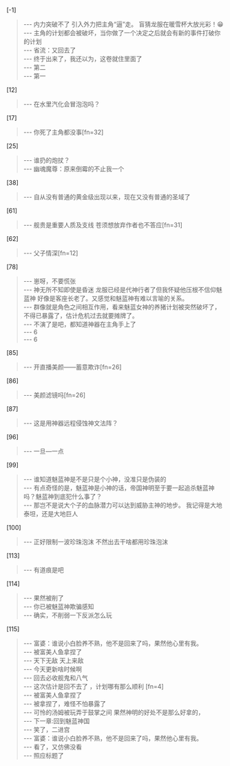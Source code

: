
[-1] 
>--- 内力突破不了 引入外力把主角“逼”走。  盲猜龙服在暖雪杯大放光彩！😁<br>
>--- 主角的计划都会被破坏，当你做了一个决定之后就会有新的事件打破你的计划<br>
>--- 省流：又回去了<br>
>--- 终于出来了，我还以为，这卷就住里面了<br>
>--- 第二<br>
>--- 第一<br>

[12] 
>--- 在水里汽化会冒泡泡吗？<br>

[17] 
>--- 你死了主角都没事[fn=32]<br>

[25] 
>--- 谁扔的炮扙？<br>
>--- 幽魂魔尊：原来倒霉的不止我一个<br>

[38] 
>--- 自从没有普通的黄金级出现以来，现在又没有普通的圣域了<br>

[61] 
>--- 舰贵是重要人质及支线 苍须想放弃作者也不答应[fn=31]<br>

[62] 
>--- 父子情深[fn=12]<br>

[78] 
>--- 崽呀，不要慌张<br>
>--- 神无所不知即使是昏迷 龙服已经是代神行者了但我怀疑他压根不信仰魅蓝神 好像是客座长老了。又感觉和魅蓝神有难以言喻的关系。<br>
>--- 群像就是角色之间相互作用，看来魅蓝女神的养猪计划被突然破坏了，不得已暴露了，估计危机过去就要摊牌了。<br>
>--- 不演了是吧，都知道神器在主角手上了<br>
>--- 6<br>
>--- 6<br>

[85] 
>--- 开直播美颜——蓄意欺诈[fn=26]<br>

[86] 
>--- 美颜滤镜吗[fn=26]<br>

[87] 
>--- 这是用神器远程侵蚀神文法阵？<br>

[96] 
>--- 一旦—一点<br>

[99] 
>--- 谁知道魅蓝神是不是只是个小神，没准只是伪装的<br>
>--- 有点奇怪的是，魅蓝神是小神的话，帝国神明至于要一起追杀魅蓝神吗？魅蓝神到底犯什么事了？<br>
>--- 那岂不是说大个子的血脉潜力可以达到威胁主神的地步。
我记得是大地泰坦，还是大地巨人<br>

[100] 
>--- 正好限制一波珍珠泡沫 不然出去干啥都用珍珠泡沫<br>

[113] 
>--- 有道痕是吧<br>

[114] 
>--- 果然被削了<br>
>--- 你已被魅蓝神欺骗感知<br>
>--- 确实，不削弱一下反派怎么玩<br>

[115] 
>--- 富婆：谁说小白脸养不熟，他不是回来了吗，果然他心里有我。<br>
>--- 被富美人鱼拿捏了<br>
>--- 天下无敌
天上来敌<br>
>--- 今天更新啥时候啊<br>
>--- 回去必收舰鬼和八气<br>
>--- 这次估计是回不去了 ，计划哪有那么顺利 [fn=4]<br>
>--- 被富美人鱼拿捏了<br>
>--- 被拿捏了，难怪不怕暴露了<br>
>--- 可怜的汤姆被玩弄于鼓掌之间
果然神明的好处不是那么好拿的，<br>
>--- 下一章:回到魅蓝神国<br>
>--- 笑了，二进宫<br>
>--- 富婆：谁说小白脸养不熟，他不是回来了吗，果然他心里有我。<br>
>--- 看了，又仿佛没看<br>
>--- 照应标题了<br>
